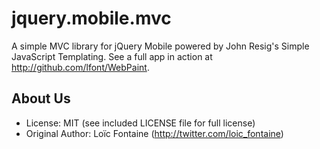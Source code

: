 jquery.mobile.mvc
=================
A simple MVC library for jQuery Mobile powered by John Resig's Simple JavaScript Templating.
See a full app in action at http://github.com/lfont/WebPaint.

About Us
--------
* License:           MIT (see included LICENSE file for full license)
* Original Author:   Loïc Fontaine (http://twitter.com/loic_fontaine)
